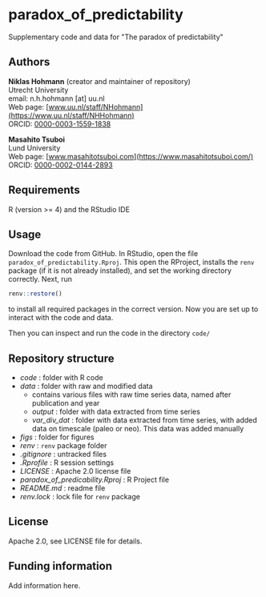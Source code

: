 # paradox_of_predictability
Supplementary code and data for "The paradox of predictability"

## Authors

__Niklas Hohmann__  (creator and maintainer of repository)  
Utrecht University  
email: n.h.hohmann [at] uu.nl  
Web page: [www.uu.nl/staff/NHohmann](https://www.uu.nl/staff/NHHohmann)  
ORCID: [0000-0003-1559-1838](https://orcid.org/0000-0003-1559-1838)

__Masahito Tsuboi__  
Lund University  
Web page: [www.masahitotsuboi.com](https://www.masahitotsuboi.com/)  
ORCID: [0000-0002-0144-2893](https://orcid.org/0000-0002-0144-2893)

## Requirements

R (version >= 4) and the RStudio IDE

## Usage

Download the code from GitHub. In RStudio, open the file `paradox_of_predictability.Rproj`. This open the RProject, installs the `renv` package (if it is not already installed), and set the working directory correctly. Next, run

```r
renv::restore()
```

to install all required packages in the correct version. Now you are set up to interact with the code and data.

Then you can inspect and run the code in the directory `code/`

## Repository structure

* _code_ : folder with R code
* _data_ : folder with raw and modified data
  * contains various files with raw time series data, named after publication and year
  * _output_ : folder with data extracted from time series
  * _var_div_dat_ : folder with data extracted from time series, with added data on timescale (paleo or neo). This data was added manually
* _figs_ : folder for figures
* _renv_ : `renv` package folder
* _.gitignore_ : untracked files
* _.Rprofile_ : R session settings
* _LICENSE_ : Apache 2.0 license file
* _paradox_of_predicability.Rproj_ : R Project file
* _README.md_ : readme file
* _renv.lock_ : lock file for `renv` package

## License

Apache 2.0, see LICENSE file for details.

## Funding information

Add information here.
